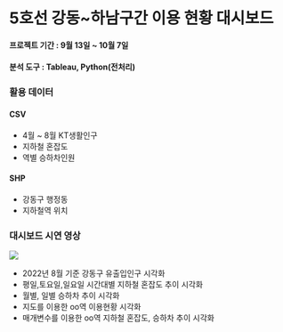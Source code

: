 # 5호선 강동~하남구간 이용 현황 대시보드
#### 프로젝트 기간 : 9월 13일 ~ 10월 7일
#### 분석 도구 : Tableau, Python(전처리)

### 활용 데이터

#### CSV
- 4월 ~ 8월 KT생활인구
- 지하철 혼잡도
- 역별 승하차인원

#### SHP
- 강동구 행정동
- 지하철역 위치

### 대시보드 시연 영상

<img src="https://user-images.githubusercontent.com/76424262/217407820-56d57ff5-30dd-45b6-a136-4c7a96069c66.gif">

- 2022년 8월 기준 강동구 유출입인구 시각화
- 평일,토요일,일요일 시간대별 지하철 혼잡도 추이 시각화
- 월별, 일별 승하차 추이 시각화
- 지도를 이용한 oo역 이용현황 시각화
- 매개변수를 이용한 oo역 지하철 혼잡도, 승하차 추이 시각화
